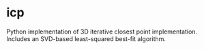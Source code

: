 # icp
Python implementation of 3D iterative closest point implementation.  Includes an SVD-based least-squared best-fit algorithm.  
